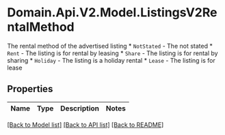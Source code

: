 # Domain.Api.V2.Model.ListingsV2RentalMethod
The rental method of the advertised listing  * `NotStated` - The not stated * `Rent` - The listing is for rental by leasing * `Share` - The listing is for rental by sharing * `Holiday` - The listing is a holiday rental * `Lease` - The listing is for lease
## Properties

Name | Type | Description | Notes
------------ | ------------- | ------------- | -------------

[[Back to Model list]](../README.md#documentation-for-models) [[Back to API list]](../README.md#documentation-for-api-endpoints) [[Back to README]](../README.md)

